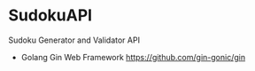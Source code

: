 # SudokuAPI
Sudoku Generator and Validator API

* Golang Gin Web Framework https://github.com/gin-gonic/gin
